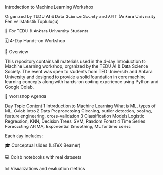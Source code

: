Introduction to Machine Learning Workshop

Organized by TEDU AI & Data Science Society and AFIT (Ankara University Fen ve İstatistik Topluluğu)

📍 For TEDU & Ankara University Students

🗓️ 4-Day Hands-on Workshop

🧠 Overview

This repository contains all materials used in the 4-day Introduction to Machine Learning workshop, organized by the TEDU AI & Data Science Society. The event was open to students from TED University and Ankara University and designed to provide a solid foundation in core machine learning concepts along with hands-on coding experience using Python and Google Colab.

📅 Workshop Agenda

Day	Topic	Content
1	Introduction to Machine Learning	What is ML, types of ML, Colab intro
2	Data Preprocessing	Cleaning, outlier detection, scaling, feature engineering, cross-validation
3	Classification Models	Logistic Regression, KNN, Decision Trees, SVM, Random Forest
4	Time Series Forecasting	ARIMA, Exponential Smoothing, ML for time series

Each day includes:

🎓 Conceptual slides (LaTeX Beamer)

💻 Colab notebooks with real datasets

📊 Visualizations and evaluation metrics
